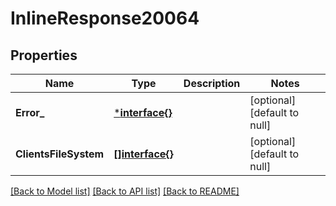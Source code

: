 # InlineResponse20064

## Properties
Name | Type | Description | Notes
------------ | ------------- | ------------- | -------------
**Error_** | [***interface{}**](interface{}.md) |  | [optional] [default to null]
**ClientsFileSystem** | [**[]interface{}**](interface{}.md) |  | [optional] [default to null]

[[Back to Model list]](../README.md#documentation-for-models) [[Back to API list]](../README.md#documentation-for-api-endpoints) [[Back to README]](../README.md)


